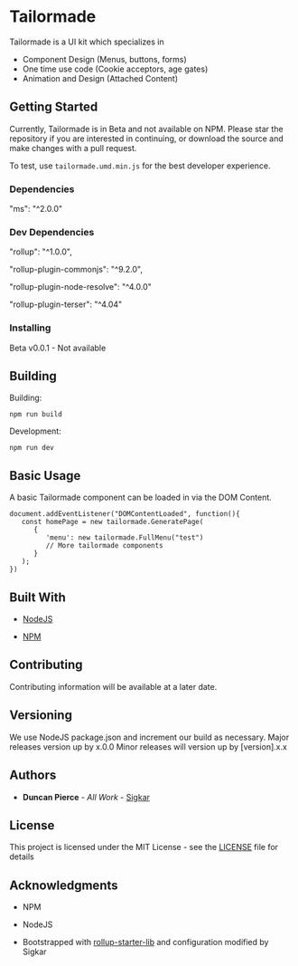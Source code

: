 # Tailormade

Tailormade is a UI kit which specializes in
- Component Design (Menus, buttons, forms)
- One time use code (Cookie acceptors, age gates)
- Animation and Design (Attached Content)

## Getting Started

Currently, Tailormade is in Beta and not available on NPM. Please star the repository if you are interested in continuing, or download the source and make changes with a pull request.

To test, use ```tailormade.umd.min.js``` for the best developer experience.

### Dependencies

"ms": "^2.0.0"

### Dev Dependencies

"rollup": "^1.0.0",

"rollup-plugin-commonjs": "^9.2.0",

"rollup-plugin-node-resolve": "^4.0.0"

"rollup-plugin-terser": "^4.04"

### Installing

Beta v0.0.1 - Not available

## Building

Building:

```
npm run build
```

Development:

```
npm run dev
```

## Basic Usage

A basic Tailormade component can be loaded in via the DOM Content.

```
document.addEventListener("DOMContentLoaded", function(){
   const homePage = new tailormade.GeneratePage(
      {
         'menu': new tailormade.FullMenu("test")
         // More tailormade components
      }
   );
})
```

## Built With

* [NodeJS](https://nodejs.org/en/)

* [NPM](https://www.npmjs.com/)

## Contributing

Contributing information will be available at a later date.

## Versioning

We use NodeJS package.json and increment our build as necessary.
Major releases version up by x.0.0
Minor releases will version up by \[version\].x.x

## Authors

* **Duncan Pierce** - *All Work* - [Sigkar](https://github.com/sigkar)

## License

This project is licensed under the MIT License - see the [LICENSE](LICENSE) file for details

## Acknowledgments

* NPM
* NodeJS

* Bootstrapped with [rollup-starter-lib](https://github.com/rollup/rollup-starter-lib) and configuration modified by Sigkar
